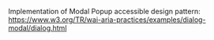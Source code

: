 Implementation of Modal Popup accessible design pattern: https://www.w3.org/TR/wai-aria-practices/examples/dialog-modal/dialog.html
